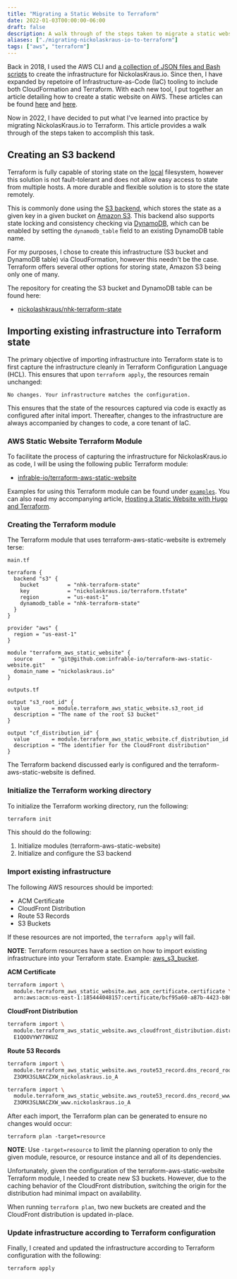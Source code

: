 ```yaml
---
title: "Migrating a Static Website to Terraform"
date: 2022-01-03T00:00:00-06:00
draft: false
description: A walk through of the steps taken to migrate a static website to Terraform.
aliases: ["./migrating-nickolaskraus-io-to-terraform"]
tags: ["aws", "terraform"]
---
```


Back in 2018, I used the AWS CLI and [a collection of JSON files and Bash scripts](https://github.com/nickolashkraus/nickolaskraus.io/tree/11c438a71905697bdb5fcd172fed95aa3d1cbf8a/.aws) to create the infrastructure for NickolasKraus.io. Since then, I have expanded by repetoire of Infrastructure-as-Code (IaC) tooling to include both CloudFormation and Terraform. With each new tool, I put together an article detailing how to create a static website on AWS. These articles can be found [here](https://nickolaskraus.io/articles/hosting-a-static-website-with-hugo-and-cloudformation/) and [here](https://nickolaskraus.io/articles/hosting-a-static-website-with-hugo-and-terraform/).

Now in 2022, I have decided to put what I've learned into practice by migrating NickolasKraus.io to Terraform. This article provides a walk through of the steps taken to accomplish this task.

## Creating an S3 backend

Terraform is fully capable of storing state on the [local](https://www.terraform.io/language/settings/backends/local) filesystem, however this solution is not fault-tolerant and does not allow easy access to state from multiple hosts. A more durable and flexible solution is to store the state remotely.

This is commonly done using the [S3 backend](https://www.terraform.io/language/settings/backends/s3), which stores the state as a given key in a given bucket on [Amazon S3](https://aws.amazon.com/s3). This backend also supports state locking and consistency checking via [DynamoDB](https://aws.amazon.com/dynamodb), which can be enabled by setting the `dynamodb_table` field to an existing DynamoDB table name.

For my purposes, I chose to create this infrastructure (S3 bucket and DynamoDB table) via CloudFormation, however this needn't be the case. Terraform offers several other options for storing state, Amazon S3 being only one of many.

The repository for creating the S3 bucket and DynamoDB table can be found here:
* [nickolashkraus/nhk-terraform-state](https://github.com/nickolashkraus/nhk-terraform-state)

## Importing existing infrastructure into Terraform state

The primary objective of importing infrastructure into Terraform state is to first capture the infrastructure cleanly in Terraform Configuration Language (HCL). This ensures that upon `terraform apply`, the resources remain unchanged:

```
No changes. Your infrastructure matches the configuration.
```

This ensures that the state of the resources captured via code is exactly as configured after inital import. Thereafter, changes to the infrastructure are always accompanied by changes to code, a core tenant of IaC.

### AWS Static Website Terraform Module

To facilitate the process of capturing the infrastructure for NickolasKraus.io as code, I will be using the following public Terraform module:
* [infrable-io/terraform-aws-static-website](https://github.com/infrable-io/terraform-aws-static-website)

Examples for using this Terraform module can be found under [`examples`](https://github.com/infrable-io/terraform-aws-static-website/tree/master/examples). You can also read my accompanying article, [Hosting a Static Website with Hugo and Terraform](https://nickolaskraus.io/articles/hosting-a-static-website-with-hugo-and-terraform/).

### Creating the Terraform module

The Terraform module that uses terraform-aws-static-website is extremely terse:

`main.tf`

```hcl
terraform {
  backend "s3" {
    bucket         = "nhk-terraform-state"
    key            = "nickolaskraus.io/terraform.tfstate"
    region         = "us-east-1"
    dynamodb_table = "nhk-terraform-state"
  }
}

provider "aws" {
  region = "us-east-1"
}

module "terraform_aws_static_website" {
  source      = "git@github.com:infrable-io/terraform-aws-static-website.git"
  domain_name = "nickolaskraus.io"
}
```

`outputs.tf`

```hcl
output "s3_root_id" {
  value       = module.terraform_aws_static_website.s3_root_id
  description = "The name of the root S3 bucket"
}

output "cf_distribution_id" {
  value       = module.terraform_aws_static_website.cf_distribution_id
  description = "The identifier for the CloudFront distribution"
}
```

The Terraform backend discussed early is configured and the terraform-aws-static-website is defined.

### Initialize the Terraform working directory

To initialize the Terraform working directory, run the following:

```bash
terraform init
```

This should do the following:
1. Initialize modules (terraform-aws-static-website)
2. Initialize and configure the S3 backend

### Import existing infrastructure

The following AWS resources should be imported:
* ACM Certificate
* CloudFront Distribution
* Route 53 Records
* S3 Buckets

If these resources are not imported, the `terraform apply` will fail.

**NOTE**: Terraform resources have a section on how to import existing infrastructure into your Terraform state. Example: [aws_s3_bucket](https://registry.terraform.io/providers/hashicorp/aws/latest/docs/resources/s3_bucket#import).

**ACM Certificate**

  ```bash
  terraform import \
    module.terraform_aws_static_website.aws_acm_certificate.certificate \
    arn:aws:acm:us-east-1:185444048157:certificate/bcf95a60-a87b-4423-b860-6a5924fead18
  ```

**CloudFront Distribution**

  ```bash
  terraform import \
    module.terraform_aws_static_website.aws_cloudfront_distribution.distribution \
    E1QOOVYWY70KUZ
  ```

**Route 53 Records**

  ```bash
  terraform import \
    module.terraform_aws_static_website.aws_route53_record.dns_record_root \
    Z3OMX3SLNACZXW_nickolaskraus.io_A
  ```

  ```bash
  terraform import \
    module.terraform_aws_static_website.aws_route53_record.dns_record_www \
    Z3OMX3SLNACZXW_www.nickolaskraus.io_A
  ```

After each import, the Terraform plan can be generated to ensure no changes would occur:

```
terraform plan -target=resource
```

**NOTE**: Use `-target=resource` to limit the planning operation to only the given module, resource, or resource instance and all of its dependencies.

Unfortunately, given the configuration of the terraform-aws-static-website Terraform module, I needed to create new S3 buckets. However, due to the caching behavior of the CloudFront distribution, switching the origin for the distribution had minimal impact on availability.

When running `terraform plan`, two new buckets are created and the CloudFront distribution is updated in-place.

### Update infrastructure according to Terraform configuration

Finally, I created and updated the infrastructure according to Terraform configuration with the following:

```
terraform apply
```
